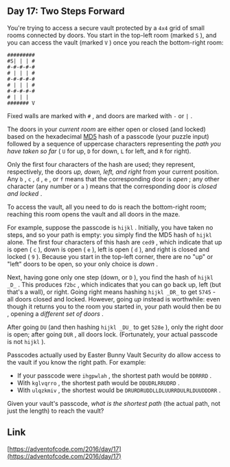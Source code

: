 ## Day 17: Two Steps Forward

You're trying to access a secure vault protected by a `4x4` grid of small rooms connected by doors. You start in the top-left room (marked `S` ), and you can access the vault (marked `V` ) once you reach the bottom-right room:

    #########
    #S| | | #
    #-#-#-#-#
    # | | | #
    #-#-#-#-#
    # | | | #
    #-#-#-#-#
    # | | |
    ####### V

Fixed walls are marked with `#` , and doors are marked with `-` or `|` .

The doors in your _current room_ are either open or closed (and locked) based on the hexadecimal [MD5](https://en.wikipedia.org/wiki/MD5) hash of a passcode (your puzzle input) followed by a sequence of uppercase characters representing the _path you have taken so far_ ( `U` for up, `D` for down, `L` for left, and `R` for right).

Only the first four characters of the hash are used; they represent, respectively, the doors _up, down, left, and right_ from your current position. Any `b` , `c` , `d` , `e` , or `f` means that the corresponding door is _open_ ; any other character (any number or `a` ) means that the corresponding door is _closed and locked_ .

To access the vault, all you need to do is reach the bottom-right room; reaching this room opens the vault and all doors in the maze.

For example, suppose the passcode is `hijkl` . Initially, you have taken no steps, and so your path is empty: you simply find the MD5 hash of `hijkl` alone. The first four characters of this hash are `ced9` , which indicate that up is open ( `c` ), down is open ( `e` ), left is open ( `d` ), and right is closed and locked ( `9` ). Because you start in the top-left corner, there are no "up" or "left" doors to be open, so your only choice is _down_ .

Next, having gone only one step (down, or `D` ), you find the hash of `hijkl _D_` . This produces `f2bc` , which indicates that you can go back up, left (but that's a wall), or right. Going right means hashing `hijkl _DR_` to get `5745` \- all doors closed and locked. However, going _up_ instead is worthwhile: even though it returns you to the room you started in, your path would then be `DU` , opening a _different set of doors_ .

After going `DU` (and then hashing `hijkl _DU_` to get `528e` ), only the right door is open; after going `DUR` , all doors lock. (Fortunately, your actual passcode is not `hijkl` ).

Passcodes actually used by Easter Bunny Vault Security do allow access to the vault if you know the right path. For example:

- If your passcode were `ihgpwlah` , the shortest path would be `DDRRRD` .
- With `kglvqrro` , the shortest path would be `DDUDRLRRUDRD` .
- With `ulqzkmiv` , the shortest would be `DRURDRUDDLLDLUURRDULRLDUUDDDRR` .

Given your vault's passcode, _what is the shortest path_ (the actual path, not just the length) to reach the vault?

## Link

[https://adventofcode.com/2016/day/17](https://adventofcode.com/2016/day/17)
